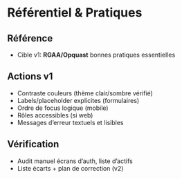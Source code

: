 # Référentiel & Pratiques

## Référence
- Cible v1: **RGAA/Opquast** bonnes pratiques essentielles

## Actions v1
- Contraste couleurs (thème clair/sombre vérifié)
- Labels/placeholder explicites (formulaires)
- Ordre de focus logique (mobile)
- Rôles accessibles (si web)
- Messages d’erreur textuels et lisibles

## Vérification
- Audit manuel écrans d’auth, liste d’actifs
- Liste écarts + plan de correction (v2)